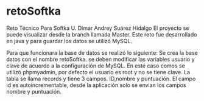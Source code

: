 # retoSoftka
Reto Técnico Para Softka U. Dimar Andrey Suárez Hidalgo
El proyecto se puede visualizar desde la branch llamada Master.
Este reto fue desarrollado en java y para guardar los datos se utilizó MySQL.

Para que funcionara la base de datos se realizó lo siguiente:
Se crea la base datos con el nombre retoSoftka.
se deben modificar las variables usuario y clave de acuerdo a la configuración de MySQL. En este caso comos se utilizó phpmyadmin, por defecto el usuario es root y no se tiene clave.
La tabla se llama records y tiene 3 campos. ID,nombre y puntuación.
El campo id es autoincrementable, desde la aplicación solo se envian los 
campos nombre y puntuación.
